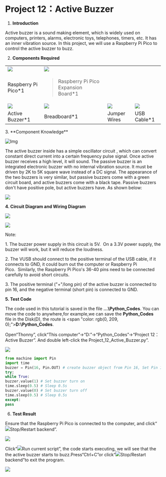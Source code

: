 # Project 12：Active Buzzer

1.  **Introduction**

Active buzzer is a sound making element, which is widely used on computers, printers, alarms, electronic toys, telephones, timers, etc. It has an inner vibration source. In this project, we will use a Raspberry Pi Pico to control the active buzzer to buzz.

2.  **Components Required**

<table>
<tbody>
<tr class="odd">
<td><img src="https://raw.githubusercontent.com/keyestudio/KS3025-KS3025F-Keyestudio-Raspberry-Pi-Pico-Learning-Kit-Complete-Edition-Raspberry-Pi/master/media/b18fe281156b29c44796f72222718d58.jpeg" "width:2.37431in;height:0.94514in" /></td>
<td><img src="https://raw.githubusercontent.com/keyestudio/KS3025-KS3025F-Keyestudio-Raspberry-Pi-Pico-Learning-Kit-Complete-Edition-Raspberry-Pi/master/media/bbed91c0b45fcafc7e7163bfeabf68f9.png" "width:1.67014in;height:1.28472in" /></td>
<td></td>
<td></td>
</tr>
<tr class="even">
<td>Raspberry Pi Pico*1</td>
<td><blockquote>
<p>Raspberry Pi Pico Expansion Board*1</p>
</blockquote></td>
<td></td>
<td></td>
</tr>
<tr class="odd">
<td><img src="https://raw.githubusercontent.com/keyestudio/KS3025-KS3025F-Keyestudio-Raspberry-Pi-Pico-Learning-Kit-Complete-Edition-Raspberry-Pi/master/media/4b4f653a76a82a3b413855493cc58fba.png" "width:0.86111in;height:0.70069in" /></td>
<td><img src="https://raw.githubusercontent.com/keyestudio/KS3025-KS3025F-Keyestudio-Raspberry-Pi-Pico-Learning-Kit-Complete-Edition-Raspberry-Pi/master/media/e380dd26e4825be9a768973802a55fe6.png" "width:0.69375in;height:1.70139in" /></td>
<td><img src="https://raw.githubusercontent.com/keyestudio/KS3025-KS3025F-Keyestudio-Raspberry-Pi-Pico-Learning-Kit-Complete-Edition-Raspberry-Pi/master/media/c801a7baee258ff7f5f28ac6e9a7097b.png" "width:0.77778in;height:0.74792in" /></td>
<td><img src="https://raw.githubusercontent.com/keyestudio/KS3025-KS3025F-Keyestudio-Raspberry-Pi-Pico-Learning-Kit-Complete-Edition-Raspberry-Pi/master/media/7dcbd02995be3c142b2f97df7f7c03ce.png" "width:1.05903in;height:0.56667in" /></td>
</tr>
<tr class="even">
<td>Active Buzzer*1</td>
<td>Breadboard*1</td>
<td>Jumper Wires</td>
<td>USB Cable*1</td>
</tr>
</tbody>
</table>
3. **Component Knowledge**

![Img](./media/img-20231025164318.png)

The active buzzer inside has a simple oscillator circuit , which can convert constant direct current into a certain frequency pulse signal. Once active buzzer receives a high level, it will sound. The passive buzzer is an integrated electronic buzzer with no internal vibration source. It must be driven by 2K to 5K square wave instead of a DC signal. The appearance of the two buzzers is very similar, but passive buzzers come with a green circuit board, and active buzzers come with a black tape. Passive buzzers don't have positive pole, but active buzzers have. As shown below:

![](../media/0f9825969867ac2d65bb1a19ed0ad2ab.png)

**4. Circuit Diagram and Wiring Diagram**

![](../media/48e73ef2d6090fe7cda58c385bad2ab2.png)

![](../media/56df73f7ac711e510b30164c5759615f.png)

Note:

1\. The buzzer power supply in this circuit is 5V.  On a 3.3V power supply, the buzzer will work, but it will reduce the loudness.  

2\. The VUSB should connect to the positive terminal of the USB cable, if it connects to GND, it could burn out the computer or Raspberry Pi Pico.  Similarly, the Raspberry Pi Pico's 36-40 pins need to be connected carefully to avoid short circuits. 

3\. The positive terminal ("+"/long pin) of the active buzzer is connected to pin 16, and the negative terminal (short pin) is connected to GND.

**5. Test Code**

The code used in this tutorial is saved in the file **...\\Python_Codes**. You can move the code to anywhere,for example,we can save the **Python_Codes** file in the Disk(D), the route is <span "color: rgb(0, 209, 0);">**D:\\Python_Codes**</span>.

Open“Thonny”, click“This computer”→“D:”→“Python_Codes”→“Project 12：Active Buzzer”. And double left-click the Project\_12\_Active\_Buzzer.py”.

![](../media/a2b4775a67925f2380686d61ec5e9b71.png)

```python
from machine import Pin
import time
buzzer = Pin(16, Pin.OUT) # create buzzer object from Pin 16, Set Pin 16 to output
try:
while True:
buzzer.value(1) # Set buzzer turn on
time.sleep(0.5) # Sleep 0.5s
buzzer.value(0) # Set buzzer turn off
time.sleep(0.5) # Sleep 0.5s
except:
pass
```


6.  **Test Result**
    
Ensure that the Raspberry Pi Pico is connected to the computer, and click“![](../media/27451c8a9c13e29d02bc0f5831cfaf1f.png)Stop/Restart backend”.
    
![](../media/29ff4d3cfefcc7cef8786a31d004da30.png)
    
Click“![](../media/da852227207616ccd9aff28f19e02690.png)Run current script”, the code starts executing, we will see that the the active buzzer starts to buzz.Press“Ctrl+C”or click“![](/media/27451c8a9c13e29d02bc0f5831cfaf1f.png)Stop/Restart backend”to exit the program.

![](../media/655dae76dfb3987d7ed9bc5838711b2e.png)
